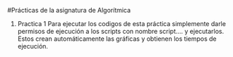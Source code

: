 #Prácticas de la asignatura de Algorítmica

1. Practica 1
Para ejecutar los codigos de esta práctica simplemente darle permisos de ejecución a los scripts con nombre script.... y ejecutarlos. Estos crean automáticamente las gráficas y obtienen los tiempos de ejecución.
